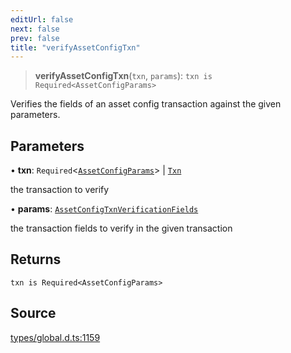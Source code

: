 ```yaml
---
editUrl: false
next: false
prev: false
title: "verifyAssetConfigTxn"
---
```


> **verifyAssetConfigTxn**(`txn`, `params`): `txn is Required<AssetConfigParams>`

Verifies the fields of an asset config transaction against the given parameters.

## Parameters

• **txn**: `Required`\<[`AssetConfigParams`](../interfaces/AssetConfigParams.md)\> \| [`Txn`](../type-aliases/Txn.md)

the transaction to verify

• **params**: [`AssetConfigTxnVerificationFields`](../type-aliases/AssetConfigTxnVerificationFields.md)

the transaction fields to verify in the given transaction

## Returns

`txn is Required<AssetConfigParams>`

## Source

[types/global.d.ts:1159](https://github.com/algorandfoundation/tealscript/blob/18ba30a9/types/global.d.ts#L1159)
